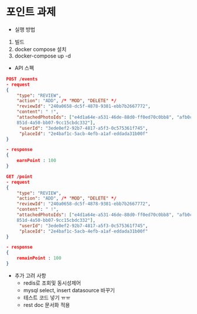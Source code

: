 # 포인트 과제

- 실행 방법
1. 빌드
2. docker compose 설치
3. docker-compose up -d

- API 스펙

```json
POST /events
- request
{
	"type": "REVIEW",
	"action": "ADD", /* "MOD", "DELETE" */
	"reviewId": "240a0658-dc5f-4878-9381-ebb7b2667772",
	"content": " !",
	"attachedPhotoIds": ["e4d1a64e-a531-46de-88d0-ff0ed70c0bb8", "afb0cef2-
	851d-4a50-bb07-9cc15cbdc332"],
	 "userId": "3ede0ef2-92b7-4817-a5f3-0c575361f745",
	 "placeId": "2e4baf1c-5acb-4efb-a1af-eddada31b00f"
}

- response
{
	earnPoint : 100
}
```

```json
GET /point
- request
{
	"type": "REVIEW",
	"action": "ADD", /* "MOD", "DELETE" */
	"reviewId": "240a0658-dc5f-4878-9381-ebb7b2667772",
	"content": " !",
	"attachedPhotoIds": ["e4d1a64e-a531-46de-88d0-ff0ed70c0bb8", "afb0cef2-
	851d-4a50-bb07-9cc15cbdc332"],
	 "userId": "3ede0ef2-92b7-4817-a5f3-0c575361f745",
	 "placeId": "2e4baf1c-5acb-4efb-a1af-eddada31b00f"
}

- response
{
	remainPoint : 100
}
```

- 추가 고려 사항
    - redis로 조회및 동시성제어
    - mysql select, insert datasource 바꾸기
    - 테스트 코드 넣기 ㅠㅠ
    - rest doc 문서화 적용